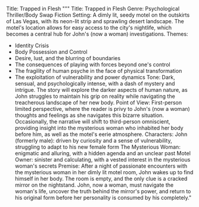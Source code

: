 Title: Trapped in Flesh
"""
Title: Trapped in Flesh
Genre: Psychological Thriller/Body Swap Fiction
Setting: A dimly lit, seedy motel on the outskirts of Las Vegas, with its neon-lit strip and sprawling desert landscape. The motel's location allows for easy access to the city's nightlife, which becomes a central hub for John's (now a woman) investigations.
Themes: 
 * Identity Crisis 
 * Body Possession and Control 
 * Desire, lust, and the blurring of boundaries 
 * The consequences of playing with forces beyond one's control 
 * The fragility of human psyche in the face of physical transformation 
 * The exploitation of vulnerability and power dynamics 
Tone: Dark, sensual, and psychologically intense, with a dash of mystery and intrigue. The story will explore the darker aspects of human nature, as John struggles to maintain his grip on reality while navigating the treacherous landscape of her new body.
Point of View: First-person limited perspective, where the reader is privy to John's (now a woman) thoughts and feelings as she navigates this bizarre situation. Occasionally, the narrative will shift to third-person omniscient, providing insight into the mysterious woman who inhabited her body before him, as well as the motel's eerie atmosphere.
Characters: 
John (formerly male): driven by curiosity and a sense of vulnerability, struggling to adapt to his new female form
The Mysterious Woman: enigmatic and alluring, with a hidden agenda and an unclear past
Motel Owner: sinister and calculating, with a vested interest in the mysterious woman's secrets
Premise: After a night of passionate encounters with the mysterious woman in her dimly lit motel room, John wakes up to find himself in her body. The room is empty, and the only clue is a cracked mirror on the nightstand. John, now a woman, must navigate the woman's life, uncover the truth behind the mirror's power, and return to his original form before her personality is consumed by his completely."